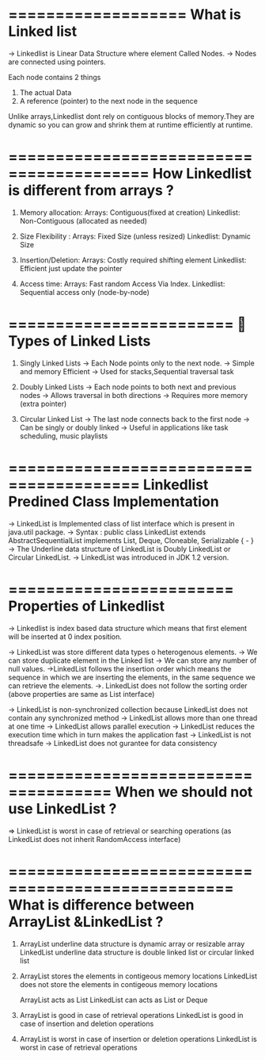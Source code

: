 ===================
What is Linked list
===================

-> Linkedlist is Linear Data Structure where element Called Nodes.
-> Nodes are connected using pointers.

Each node contains 2 things 
1) The actual Data 
2) A reference (pointer) to the next node in the sequence

Unlike arrays,Linkedlist dont rely on contiguous blocks of memory.They are dynamic so 
you can grow and shrink them at runtime efficiently at runtime.

=========================================
How Linkedlist is different from arrays ? 
=========================================
1) Memory allocation:
   Arrays: Contiguous(fixed at creation)
   Linkedlist: Non-Contiguous (allocated as needed)

2) Size Flexibility	:
   Arrays: Fixed Size (unless resized)
   Linkedlist: Dynamic Size

3) Insertion/Deletion: 
   Arrays: Costly required shifting element
   Linkedlist: Efficient just update the pointer

4) Access time: 
   Arrays: Fast random Access Via Index.
   Linkedlist: Sequential access only (node-by-node)

========================
🧬 Types of Linked Lists
========================
1) Singly Linked Lists
   -> Each Node points only to the next node.
   -> Simple and memory Efficient
   -> Used for stacks,Sequential traversal task
2) Doubly Linked Lists
   -> Each node points to both next and previous nodes
   -> Allows traversal in both directions
   -> Requires more memory (extra pointer)

3) Circular Linked List 
   -> The last node connects back to the first node
   -> Can be singly or doubly linked
   -> Useful in applications like task scheduling, music playlists

========================================
Linkedlist Predined Class Implementation
========================================

-> LinkedList is Implemented class of list interface which is present in java.util package.
-> Syntax : public class LinkedList extends
   AbstractSequentialList implements List, Deque,
   Cloneable, Serializable { - }
-> The Underline data structure of LinkedList is Doubly LinkedList or Circular LinkedList.
-> LinkedList was introduced in JDK 1.2 version.


========================
Properties of Linkedlist
========================

-> Linkedlist is index based data structure which means that first element will be inserted 
at 0 index position.

-> LinkedList was store different data types o heterogenous elements.
-> We can store duplicate element in the Linked list
-> We can store any number of null values. 
->LinkedList follows the insertion order which means the sequence in which we are inserting
the elements, in the same sequence we can retrieve the elements.
->. LinkedList does not follow the sorting order
    (above properties are same as List interface)

-> LinkedList is non-synchronized collection because LinkedList does not contain any synchronized method
-> LinkedList allows more than one thread at one time
-> LinkedList allows parallel execution
-> LinkedList reduces the execution time which in turn makes the application fast
-> LinkedList is not threadsafe
-> LinkedList does not gurantee for data consistency

=====================================
When we should not use LinkedList ?
=====================================

=> LinkedList is worst in case of retrieval or
searching operations (as LinkedList does not inherit
RandomAccess interface)

==================================================
What is difference between ArrayList &LinkedList ?
==================================================

1. ArrayList underline data structure is dynamic array or resizable array
   LinkedList underline data structure is double linked list or circular linked list

2. ArrayList stores the elements in contigeous memory locations
   LinkedList does not store the elements in contigeous memory locations

   ArrayList acts as List
   LinkedList can acts as List or Deque

4. ArrayList is good in case of retrieval operations 
   LinkedList is good in case of insertion and deletion operations

5. ArrayList is worst in case of insertion or deletion operations
   LinkedList is worst in case of retrieval operations